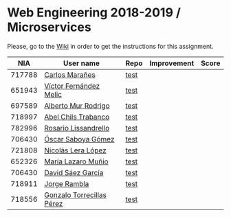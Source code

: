 # Web Engineering 2018-2019 / Microservices
Please, go to the [Wiki](https://github.com/UNIZAR-30246-WebEngineering/lab6-microservices/wiki) in order to get the instructions for this assignment.

| NIA    | User name | Repo | Improvement | Score
|--------|-----------|------|-------------|--------
| 717788 | [Carlos Marañes](https://github.com/carlosmn1997) |[test](https://github.com/carlosmn1997/lab6-microservices/tree/test) | |
| 651943 | [Víctor Fernández Melic](https://github.com/Melic93) |[test](https://github.com/Melic93/lab6-microservices/tree/test) | |
| 697589 | [Alberto Mur Rodrigo](https://github.com/697589) |[test](https://github.com/697589/lab6-microservices/tree/test) | |
| 718997 | [Abel Chils Trabanco](https://github.com/AbelChT) |[test](https://github.com/AbelChT/lab6-microservices/tree/test) | |
| 782996 | [Rosario Lissandrello](https://github.com/rslissa)|[test](https://github.com/rslissa/lab6-microservices/tree/test)    |       |
| 706430 | [Óscar Saboya Gómez](https://github.com/oscarsa) |[test](https://github.com/oscarsa/lab6-microservices/tree/test) | | 
| 721808 | [Nicolás Lera López](https://github.com/nicoleralopez) |[test](https://github.com/nicoleralopez/lab6-microservices/tree/test) | | 
| 652326 | [María Lazaro Muñio](https://github.com/mariaarino93) |[test](https://github.com/mariaarino93/lab6-microservices/tree/test) | | 
| 706430 | [David Sáez García](https://github.com/davidigea) |[test](https://github.com/davidigea/lab6-microservices/tree/test) | | 
| 718911 | [Jorge Rambla](https://github.com/jorgeRambla)      | [test](https://github.com/jorgeRambla/lab6-microservices/tree/test)  || 
| 718556 | [Gonzalo Torrecillas Pérez](https://github.com/gonzalotp) |[test](https://github.com/gonzalotp/lab6-microservices/tree/test) | |  
